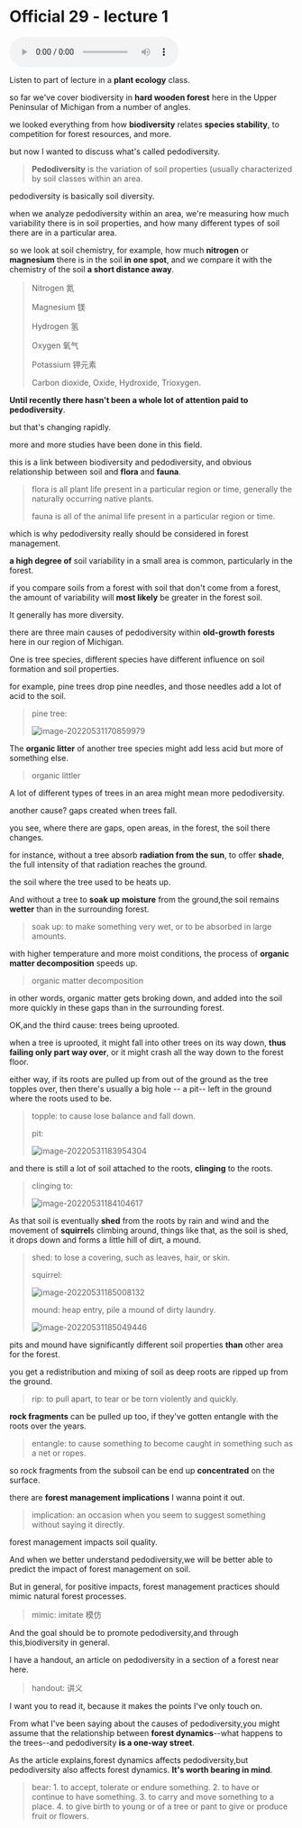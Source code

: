 # Official 29 - lecture 1

<audio controls>
  <source src="../audio/Official 29 - lecture 1.mp3" type="audio/mpeg">
</audio>

Listen to part of lecture in a **plant ecology** class. 

so far we've cover biodiversity in **hard wooden forest** here in the Upper Peninsular of Michigan from a number of angles.

we looked everything from how **biodiversity** relates **species stability**, to competition for forest resources, and more.

but now I wanted to discuss what's called pedodiversity. 

> **Pedodiversity** is the variation of soil properties (usually characterized by soil classes within an area.

pedodiversity is basically soil diversity. 

when we analyze pedodiversity  within an area, we're measuring how much variability there is in soil properties, and how many different types of soil there are in a particular area. 

so we look at soil chemistry, for example, how much **nitrogen** or **magnesium** there is in the soil **in one spot**, and we compare it with the chemistry of the soil **a short distance away**. 

> Nitrogen 氮 
>
> Magnesium 镁  
>
> Hydrogen 氢  
>
> Oxygen 氧气
>
> Potassium 钾元素 
>
> Carbon dioxide, Oxide, Hydroxide, Trioxygen. 

**Until recently there hasn't been a whole lot of attention paid to pedodiversity**. 

but that's changing rapidly. 

more and more studies have been done in this field. 

this is a link between biodiversity and pedodiversity, and obvious relationship between soil  and **flora** and **fauna**. 

> flora is all plant life present in a particular region or time, generally the naturally occurring native plants.
>
> fauna is all of the animal life present in a particular region or time. 

which is why pedodiversity really should be considered in forest management. 

**a high degree of** soil variability in a small area is common, particularly in the forest. 

if you compare soils from a forest with soil that don't come from a forest, the amount of variability will **most likely** be greater in the forest soil. 

It generally has more diversity.

there are three main causes of pedodiversity within **old-growth forests** here in our region of Michigan. 

 One is tree species, different species have different influence on soil formation and soil properties. 

for example, pine trees drop pine needles, and those needles add a lot of acid to the soil. 

> pine tree:
>
> ![image-20220531170859979](Official%2029%20-%20lecture%201.assets/image-20220531170859979.png)

The **organic litter** of another tree species might add less acid but more of something else.

> organic littler

A lot of different types of trees in an area might mean more pedodiversity.

another cause? gaps created when trees fall. 

you see, where there are gaps, open areas, in the forest, the soil there changes. 

for instance, without a tree absorb **radiation from the sun**, to offer **shade**, the full intensity of that radiation reaches the ground. 

the soil where the tree used to be heats up. 

And without a tree to **soak up** **moisture** from the ground,the soil remains **wetter** than in the surrounding forest.

> soak up: to make something very wet, or to be absorbed in large amounts. 

with higher temperature and more moist conditions, the process of **organic matter decomposition** speeds up. 

> organic matter decomposition 

in other words, organic matter gets broking down, and added into the soil more quickly in these gaps than in the surrounding forest.

OK,and the third cause: trees being uprooted.

when a tree is uprooted, it might fall into other trees on its way down, **thus failing only part way over**, or it might crash all the way down to the forest floor. 

either way, if its roots are pulled up from out of the ground as the tree topples over, then there's usually a big hole -- a pit-- left in the ground where the roots used to be. 

> topple: to cause lose balance and fall down. 
>
> pit: 
>
> ![image-20220531183954304](Official%2029%20-%20lecture%201.assets/image-20220531183954304.png)

and there is still a lot of soil attached to the roots, **clinging** to the roots. 

> clinging to:
>
> ![image-20220531184104617](Official%2029%20-%20lecture%201.assets/image-20220531184104617.png)

As that soil is eventually **shed** from the roots by rain and wind and the movement of **squirrel**s climbing around, things like that, as the soil is shed, it drops down and forms a little hill of dirt, a mound. 

> shed: to lose a covering, such as leaves, hair, or skin.
>
> squirrel:
>
> ![image-20220531185008132](Official%2029%20-%20lecture%201.assets/image-20220531185008132.png)
>
> mound: heap entry, pile a mound of dirty laundry. 
>
> ![image-20220531185049446](Official%2029%20-%20lecture%201.assets/image-20220531185049446.png)

pits and mound have significantly different soil properties **than** other area for the forest. 

you get a redistribution and mixing of soil as deep roots are ripped up from the ground. 

> rip: to pull apart, to tear or be torn violently and quickly. 

**rock fragments** can be pulled up too, if they've gotten entangle with the roots over the years. 

> entangle: to cause something to become caught in something such as a net or ropes.

so rock fragments from the subsoil can be end up **concentrated** on the surface. 

there are **forest management implications** I wanna point it out. 

> implication: an occasion when you seem to suggest something without saying it directly. 

forest management impacts soil quality. 

And when we better understand pedodiversity,we will be better able to predict the impact of forest management on soil. 

But in general, for positive impacts, forest management practices should mimic natural forest processes. 

> mimic: imitate 模仿

And the goal should be to promote pedodiversity,and through this,biodiversity in general.

I have a handout, an article on pedodiversity in a section of a forest near here. 

> handout: 讲义

I want you to read it, because it makes the points I've only touch on. 

From what I've been saying about the causes of pedodiversity,you might assume that the relationship between **forest dynamics**--what happens to the trees--and pedodiversity **is a one-way street**.

As the article explains,forest dynamics affects pedodiversity,but pedodiversity also affects forest dynamics. **It's worth bearing in mind**.

> bear: 1. to accept, tolerate or endure something. 2. to have or continue to have something. 3. to carry and move something to a place. 4. to give birth to young or of a tree or pant to give or produce fruit or flowers. 

